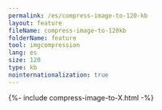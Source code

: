 ```yaml
---
permalink: /es/compress-image-to-120-kb
layout: feature
fileName: compress-image-to-120kb
folderName: feature
tool: imgcompression
lang: es
size: 120
type: kb
nointernationalization: true
---
```

{%- include compress-image-to-X.html -%}       
